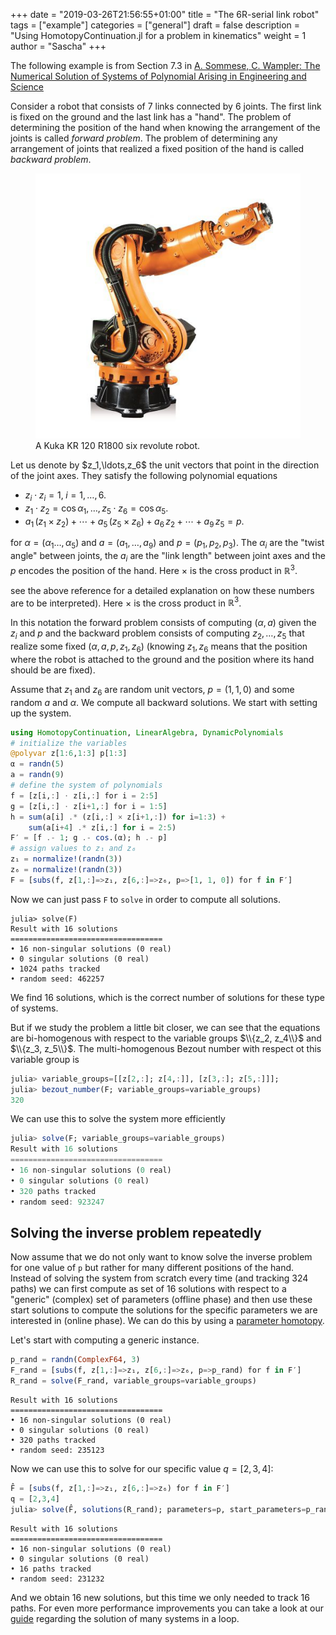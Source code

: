 +++
date = "2019-03-26T21:56:55+01:00"
title = "The 6R-serial link robot"
tags = ["example"]
categories = ["general"]
draft = false
description = "Using HomotopyContinuation.jl for a problem in kinematics"
weight = 1
author = "Sascha"
+++

The following example is from Section 7.3 in [A. Sommese, C. Wampler: The Numerical Solution of Systems of Polynomial Arising in Engineering and Science](https://www.worldscientific.com/worldscibooks/10.1142/5763)


Consider a robot that consists of 7 links connected by 6 joints. The first link is fixed on the ground and the last link has a "hand". The problem of determining the position of the hand when knowing the arrangement of the joints is called  *forward problem*. The problem of determining any arrangement of joints that realized a fixed position of the hand is called *backward problem*.

<figure>
<img src="/images/kuka-6r.jpg" class="center"/>
<figcaption>A Kuka KR 120 R1800 six revolute robot.</figcaption>
</figure>
Let us denote by $z_1,\ldots,z_6$ the unit vectors that point in the direction of the joint axes.  They satisfy the following polynomial equations


  * $z_i \cdot z_i = 1,\; i=1,\ldots,6.$
  * $z_1 \cdot z_2 = \cos \alpha_1,\ldots, z_5 \cdot z_6 = \cos \alpha_5$.
  * $a_1\, (z_1 \times z_2) + \cdots + a_5\, (z_5 \times z_6) + a_6 \,z_2 + \cdots + a_9  \,z_5= p.$


for $\alpha=(\alpha_1\ldots, \alpha_5)$ and $a=(a_1,\ldots,a_9)$ and $p=(p_1,p_2,p_3)$. 
The $\alpha_i$ are the "twist angle" between joints, the $a_i$ are the "link length" between joint axes
and the $p$ encodes the position of the hand. Here $\times$ is the cross product in $\mathbb{R}^3$.

see the above reference for a detailed explanation on how these numbers are to be interpreted). Here $\times$ is the cross product in $\mathbb{R}^3$.


In this notation the forward problem consists of computing $(\alpha,a)$ given the $z_i$ and $p$ and the backward problem consists of computing  $z_2,\ldots,z_5$ that realize some fixed $(\alpha,a,p,z_1,z_6)$ (knowing $z_1,z_6$ means that the position where the robot is attached to the ground  and the position where its hand should be are fixed).


Assume that $z_1$ and $z_6$ are random unit vectors, $p=(1,1,0)$ and some random $a$ and $\alpha$. We compute all backward solutions. We start with setting up the system.


```julia
using HomotopyContinuation, LinearAlgebra, DynamicPolynomials
# initialize the variables
@polyvar z[1:6,1:3] p[1:3]
α = randn(5)
a = randn(9)
# define the system of polynomials
f = [z[i,:] ⋅ z[i,:] for i = 2:5]
g = [z[i,:] ⋅ z[i+1,:] for i = 1:5]
h = sum(a[i] .* (z[i,:] × z[i+1,:]) for i=1:3) +
    sum(a[i+4] .* z[i,:] for i = 2:5)
F′ = [f .- 1; g .- cos.(α); h .- p]
# assign values to z₁ and z₆
z₁ = normalize!(randn(3))
z₆ = normalize!(randn(3))
F = [subs(f, z[1,:]=>z₁, z[6,:]=>z₆, p=>[1, 1, 0]) for f in F′]
```

Now we can just pass `F` to `solve` in order to compute all solutions.
```
julia> solve(F)
Result with 16 solutions
==================================
• 16 non-singular solutions (0 real)
• 0 singular solutions (0 real)
• 1024 paths tracked
• random seed: 462257
```


We find 16 solutions, which is the correct number of solutions for these type of systems.

But if we study the problem a little bit closer, we can see that the equations are bi-homogenous with respect to the variable groups $\\{z_2, z_4\\}$ and $\\{z_3, z_5\\}$.
The multi-homogenous Bezout number with respect ot this variable group is
```julia
julia> variable_groups=[[z[2,:]; z[4,:]], [z[3,:]; z[5,:]]];
julia> bezout_number(F; variable_groups=variable_groups)
320
```

We can use this to solve the system more efficiently
```julia
julia> solve(F; variable_groups=variable_groups)
Result with 16 solutions
==================================
• 16 non-singular solutions (0 real)
• 0 singular solutions (0 real)
• 320 paths tracked
• random seed: 923247
```

## Solving the inverse problem repeatedly

Now assume that we do not only want to know solve the inverse problem for one value of `p` but rather for many different positions of the hand.
Instead of solving the system from scratch every time (and tracking 324 paths) we can first compute as set of 16 solutions with respect to a "generic" (complex) set of parameters (offline phase) and then use these start solutions to compute the solutions for the specific parameters we are interested in (online phase). We can do this by using a [parameter homotopy](/guides/parameter-homotopies/).

Let's start with computing a generic instance.
```julia
p_rand = randn(ComplexF64, 3)
F_rand = [subs(f, z[1,:]=>z₁, z[6,:]=>z₆, p=>p_rand) for f in F′]
R_rand = solve(F_rand, variable_groups=variable_groups)
```
```
Result with 16 solutions
==================================
• 16 non-singular solutions (0 real)
• 0 singular solutions (0 real)
• 320 paths tracked
• random seed: 235123
```

Now we can use this to solve for our specific value $q=[2,3,4]$:
```julia
F̂ = [subs(f, z[1,:]=>z₁, z[6,:]=>z₆) for f in F′]
q = [2,3,4]
julia> solve(F̂, solutions(R_rand); parameters=p, start_parameters=p_rand, target_parameters=q)
```
```
Result with 16 solutions
==================================
• 16 non-singular solutions (0 real)
• 0 singular solutions (0 real)
• 16 paths tracked
• random seed: 231232
```
And we obtain 16 new solutions, but this time we only needed to track 16 paths.
For even more performance improvements you can take a look at our [guide](/guides/many-systems/) regarding the solution of many systems in a loop.